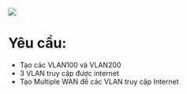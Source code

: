 ![](https://i.ibb.co/DGDRLjw/Screenshot-from-2020-12-25-16-06-39.png)

# Yêu cầu:
- Tạo các VLAN100 và VLAN200
- 3 VLAN truy cập được internet 
- Tạo Multiple WAN để các VLAN truy cập Internet 

